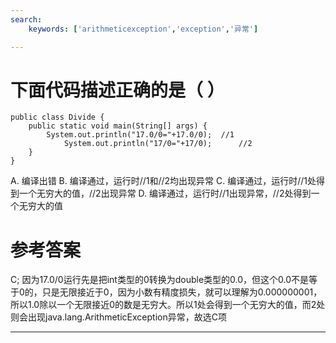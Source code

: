 ```yaml
---
search:
    keywords: ['arithmeticexception','exception','异常']

---
```



# 下面代码描述正确的是（ ）

```
public class Divide {
	public static void main(String[] args) {
		System.out.println("17.0/0="+17.0/0);  //1        
	        System.out.println("17/0="+17/0);      //2
	}
}
```
A. 编译出错
B. 编译通过，运行时//1和//2均出现异常
C. 编译通过，运行时//1处得到一个无穷大的值，//2出现异常
D. 编译通过，运行时//1出现异常，//2处得到一个无穷大的值

# 参考答案

C;
因为17.0/0运行先是把int类型的0转换为double类型的0.0，但这个0.0不是等于0的，只是无限接近于0，因为小数有精度损失，就可以理解为0.000000001，所以1.0除以一个无限接近0的数是无穷大。所以1处会得到一个无穷大的值，而2处则会出现java.lang.ArithmeticException异常，故选C项

---



